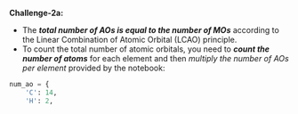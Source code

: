**Challenge-2a:**
* The **_total number of AOs is equal to the number of MOs_** according to the Linear Combination of Atomic Orbital (LCAO) principle.
* To count the total number of atomic orbitals, you need to _**count the number of atoms**_ for each element and then _multiply the number of AOs per element_ provided by the notebook:
```python
num_ao = {
    'C': 14,
    'H': 2,
